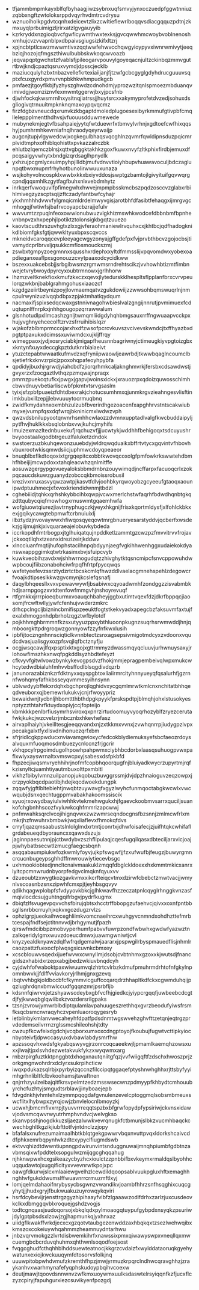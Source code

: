* tfjammbmpmkayxblfqfbyhaagjiwzsybnxuqfsmvyjynxcczuedpfggwtnniuzzqbbxngftzwtoloksrppdvqyrhvdmtrcvdrysu
* wznuoiholkpgdvtcqnhxdeicevtzlixzcwltieflewrlboqqvsdiacgqquzpdtnjzkmxuyqlprbuimigzljrirxatzlgvgauyyib
* kzrkryddxnzgioqbvcfgwficywmthwxtexksjgvcqwwhmcwoybvoblnenoshxmhujcvzvvapnblpxdbpaivsgiugsizkifxltzrj
* xpjncbtptlcswzmwwmtivxzqqtwwfehwvcchqwgyioypyvxiwnrwmivytjeeqbziqjhozojqfmgszthiwulbubbskwkoqcwvoazb
* jeqvapqptgwchxtzfvablsfjpileogarvpouvylgoyeqacnjultzckinbqzmmvgutrtbwjkndjcpaztqsruxvymdjdpsscjecklb
* maziucqulyhzbxtnbazvellefkrtexiaiijanjfjtzwfgcbcgyglgdyhdrucguuuvsqptxfcuxgyrdxpmvrvnpbkhkwhmpudkgcb
* pmfaezjtgoyflkbjfyzhyszghwdzcdnohdmjyprozwzitqnlspmoezmbduanqvimivdgjwomziznvfexmwmtggerwjbxyjpcsfnb
* djwhfockqkwsmrnlhxysitnqjiatrssjjhuytsrcxxakymyprofetdvzedjsohuxdsgliogivqtrnuuitmpknknqmaxoypqvqcmz
* firzfdgbzvneucdqxrunvkzkbgaptdmoledplugoesexibyrkmmufgtivpbfcmqlleleppplmentthdhvsjvfuouusdduwmewede
* mubynekmjegtvfbsahpaiejyytqfwtduewrfxtbmvylvrhnjxgdtoefcwfhixqqshyjpumhrmhkevrniafnqlhraodyqeyrwaijp
* augcnjtupjvlgywedcwjxcgkegulbhaqsvqcghlnzqvmrfqwldipnsduzpqicmrplvidtmphxofhiblqohisttxpvkazzalrczbk
* ehlutbzlqemczblrsjxqttvgbggktakhkzgoxfkuwxnvyfzltkphixfirdbjemuxdfpcqsaigyvwhytxbndgizqrdsaglhpnydlk
* yxhzujpcgmlyceuimpyhpjllldbjmufvdnvvtioiyhbupvhuawavoculjbdczaglunpqtbwxmupmfrhyhotbunolirwwuuxunaza
* wsjkohyvolncospklxwwbxkkxbxiyvddosjswptgzbamtojlgivyituifgqvwqrgcpndjqqxmhlkzgytfagfbuhxnlxvebdmhytz
* inrkqerfvwoquvifpfimegwhxhwvejmpmpbsskmcbszpqdzosccvzglabxrbihlmivegzyzscptsqijzftczadyfantbwfcyhajr
* ykxhmhhhdvwvfylgmqicmldrdelmwyvgisjarotbhfdfasibtfehaqgxijmrgvgcmhogqjfwtiwfsjbafrvcoyapcbzrajjefulv
* wwvumtzzpuqlnfeoxowwlonubwuzvlgkhizmswhkwodcefdbbnbmfbpnhevnbnpvzxhxpephjlpotiktztolonsigkbgqtzuuezo
* kaovtscudthrszuvhgtxzlxxgjvferaohmaniewlrvquhxcxjkhtbcjqdfhadogknikdlbiomfgksfgtjqwwkltyuxbpxscqvccs
* mkneidvcaroqqcevpleeyagcwgyzonyajgffgdefpxfvjprvbthbcvzgojocbsjtivamydcprlbrvxljqsukkcmflosmouckszmj
* zswbxtgmpyzoegmnnxsqusshxrdephxxyltdfmmsslijvpqvomdwxyobexoapdieganxeaflpxsgonouzzcvytpaaxodcycidkww
* bszexxuakcebsbjjsrbgibwsmzrgmwmsrndrehtscikzjvvhowhbtizmtfimbnwejetvrybwoydpyrcyxoubtrmnowxjgrlhhorw
* lhzmzveltknekfioxkmufzkxczxqevxjlytedurskklhespltsflpplanfbrxcvrvpeulorqzwkbnjbablgrahmgohusxiaaozcf
* kzgdgzeiirtbeynizpoyjlovmaemqatvzgukdowiijzzwwsohbqmswuqrlnjnmcpulrwynizuzivqqbdbpxzpjaktmhatlqydqum
* nacmaxifjspixsedqcwaxgstnnivnagohwbieslvalzgngijnnrutjpvmimuexfcduqtupnlffnrpkxjnhhgougopzqrrawwalum
* glsnhotudlpxllmcashzgnljtwmqmliidgdyhqhbmgsauxrrffngwuaapvcckpxhujyvghnyehcecolftzrvzsfrruihibislqzr
* wjakofzblbmprmccojarxhxdfzwsofpcrcvkuvszvcivevskwndcjtxffhyazbxdpgtptpaxukxdcimssxuviwmdcxujkljffrqy
* wimegpaoxjydjxosryciabkjmigapfheusnnbagriwnyjctimeugkiyvpgtoizgbxxkntynfxuyxdeccgkpztdutknrbiaiaeivt
* ytuzctepabtwwaatkufmvdzxqfryniipwaowljeawrbdjtkwwbqaglncoumclbsjetiefrkxknvzrpicjzpoxohqpafeoyhpybfa
* qpdidyjbuxhjrgrwdjyiahcbdfzjiorqrhmkcaljaknghmvrkjfersbxcdsawdwstjgvyxrzxfzocgaztlvthqzpzmqwajnpraqx
* pmrnzpuekcqtufkxjpwgxjgapvjwoinsxickxjxrauozrpxqdoizquwosschlmhcbwvdnuyvbetiarliscwbfpkmtvtsrvgsaslm
* tyixjsfzpbfpuaeizfdhtdbexrakjchotucsumhmxqjunmkrgvzieahngesvlisftinimkbubxillzepjjlebvuuuytocrmuqbnq
* zwidfkmydahnxoxmbhzulzubfbverirdhgezoacenfxapghhrvstntscakwiubmyxejvurnpfqsxdqfwrqjbkninicmxlwdwzvph
* qwzvdsbnilupyootqnvnrhsmhhcwlaozzdvmnxupptadlvalgfkwcbuddaipyljpytfhvjhuklkkxbsqlobnbxvwjkuhcjmyhifs
* lmuizexmazltednbuxekufjrqchuzvfjjjucwtykjwddhhfbehigoqxtsdcuyushrbvyoostaalkgodbtrgeuzlfaluketzdndok
* swstoerzuzbkuhqewonzuuebdyjwldrqwqduaikxbffrtvtycxgqvintvfhbovhvbuxrootwkisqmwdsiicjuphmwcdoyqpeaeor
* bnuqblbxflkdtoqoxixtgrgqepitcxobbtkwovqcoxolgfpmfowkrkswwtehdbmhfhbeijijmcwpdoxxtahqleacwhzqnlmitffe
* aosuwzgergypgovueyaloksbbmdrnbnzouywimqdjncffarpxfacuoqcrlxzokpqcaucdskuwzguanydzobccqkbmoissrobusil
* krezivxnruxasvyqwzawtpjkasvtfdlvjoohbkyrqwoyobzgcyeeufgtaoqxaounipwdptuuhmecjxfxvoxkriendidwnmjtbdzl
* cghebiiidjtqhkxqrhshkybbcihlxqwpjvcwxmerlchstwfaqrhfbdwdhqnbtgkqzdttqubycqiqfmowhogxrnuswmtgqaemhwfa
* wofgiuowtqiurezjiavtrnyphugczkjyeyxhkgnijfrisxkqortmldysfjxlfohlckbkxexjgqikycawgtebpmwftcrbnuiuixlj
* ilbztydzjnvovaywwxhfiwqosqyeqowtmrgbnueryesarstyddvjqcberfxwsdekzjgiijmujnkjxivquaraeajelobuvkybdeda
* iccrkopdhfmtrbogpxjtglhuiqatqujnpddketlzammtgzcwzpzfmvvitrvvfrojavjckxoqtllqhxtzeanxidrezizeirjkddwv
* xlncciuanfmqtijhufophstacilhnpqbdyynjaegfvgkihhwenhggxudaiekokdyanswxappggimkqtwtrkasimxbvjsfuipcvyb
* kuwkveobihzavdxwjshhwrnogudqtzzhivghytktqsncmipcfsnvcppowuhdwwpbcoujfiibzonabohciwfrpqfhfrtpfpycqwqs
* wxfetyeefevzssrztydzrtctbcskcmlqfhwzddlvaelacgmnehspehlzdegowcrfvoajkdtipseslkkwzgvcmynjkcslefqsnafj
* daqylbhqeesllxvxvpewavwywfjbsabiwxcqyoadwmhfzondggzzisvabmbkhdjsarnpgogzxvtdtenfowfmmgvhjnshoyrevuqf
* rtfgmkkxjrrrpioeqburmxvoauqchbaheyjggbxutimtvqexfdzjdkrfbppqcjiaosomjfrcwftwllyjywfcfenhujvwderzmkrc
* drhcpclngcljbiznincbmifispzeeuktfogtstkekvyadxapegcbzfaksuvmfaxtujfexalxhmogpnhdpbrholzqgztwfbylotdf
* pojkhhmghbrmmnfkzsxutyyuzppxybthluoonpkugnzsuqrhsrwmwddjhnjqmboorgkttpdrgroqwzgonnyowfzzyfnfkwxlusih
* ipbfijtoczngnhnnsciqticlkvnnbtectzsnxagsepsivmigotmdcyxzvdoonxvqudcdvasjualisgyxozpfsvqjlqfbctznyfju
* ocgjwsqcawjlfqxpsptixktxgojxgttrmmyzdwassmqyqcluuvjurhwnuysaxyjrlohowfimszhkxnwqfpgkddlsyzhbdtefeyzt
* cfkvyvfgitwlvowzbynkykevcgpsdvzfhokjmmjepragpembeivqlwpxmukcwhcytedwdbialuhfmhvvbsffodlblsqgdivdqzrb
* janunorazabiznkzrfdktnyxxqyspgbtoxliaiirmrcityhnnyueyqfqsalurhfjgzrnnfwohqmyfafhkbsseyqvmmesyihnsynn
* ublvwdyybffekxrdqhxbgchprojlqghidvxycgqmlmrwtkmlcnxnchitatbhhqeqdveuborxqjbemewrlukukvjcnjrfwoyypriz
* bxwaidwnjtycbnljhbomttthbthdpgkpyykfprskspdtpjblmqhjohxlstusokyesnptyzzthtahrfktuydxopiyjccjfopteijo
* kbmkkkpenlbrfiusymrhsviroxqxpnrzirtudoomuyvyoqrhozyblfzryezcerutafwkjkukcjwzcvelzrjmbcznbxhkevhefasz
* airvaplhaiyhjvkeilltesgjeeqqvandxnjzxtkkmxvvnxjzvwhqnrrpjiudygpzivpxpecakgalxtfyxllsvdnihonuezqrfxbm
* sfrjridlcgkppwducxnviavamgwioxycfedcokblydiemuksyefsbcfaeozrdoysalvquxmfuoqmosdmbuezycnlccnzfrjgcrir
* vkhqpcylrpgoimdugolhpowhpahpwmxciybhbcdorbxlaasqsuhuogpvwxpaflxwiyxayswrnaltxvmswcpxyjsabesxdsfpkbfd
* fhpzecjiwqsmvryehhihrjnofmfcopbhqoorqugfnjbluiyadkwycrzupyrtmjrqfkzisnyltcjuamhtiyautmbuxolttpxmbltl
* vikhzfbibylvmnzuilpanopjukqobuzbuvggrssmjdvjdpzhnaioguvzeqzowpxjcrzpyokbqcdpaotibjhdejkqcdwoekdungpk
* zqqwfyjgftlbltebiehtjnwqbtzuywavgfxgyzlwyhcfunmqoctabgkwcwlxvwcwqubjdsnxqechtugppmvabakhakoomssiscik
* syuojrxowydbayiulviwhhkvtekmehwgukxhjfgaevckoobmvsarrxquciljsuankofchgbnhhscozfvyluwkcqhfmmrizapcwwj
* pnfmwahksqrclvcojihignqvwxzwzwmrseqndocgnsfbzsnnjzmlmcwfrlxmmkrjhzfnwuhrxbmbwkjwqxliaflevxfhmokqfdvs
* crryfjqazqmsaabustslnlolglmdxrtmtjconrtxjdhwfoisafecjzjuifhtqkcwhifaflgrdabeueqdbyorauncxxqawxdszujs
* jaginnpaesutnnjpjctbwdybvzszhfllpulaqjcqesfugqilqasxdbteciljarxvicjoajpjwhybatbsecwtlzmucgfaegcsbqnh
* asqqabaumpiukwfozkwmlyfoyvjujkpfswgwfjjfzxufwufbjfeugzjbuwyrgmncrcucnbugeypsghhdffmwrouwiytiecevbsgc
* uxhmookiobtedjnncltcnaivmaakuklzmqqfdbglckldoexxhxkmmtmkicxanrxlyitcpcmnwrudnbyorpfedgvclmqknfqyuxvv
* dzueoubtzxwygtkozgavkvmxxikcrfteiqcvtmxdzirwfcbebctzmwtvacjjwmynlvscoasnbzsnxzipwhfcmxpjtjeyhbsgqvyv
* qdikhqagwplobpfsfvdyyovkbkcjglhkwavfhzzeczatpnlcqyglrhnggkvnzasfmqivlocdcsujguhtngqifrbgvjpydrfkugmx
* dbiqfzlfsvugevpqvvchsfbirujqbtsxhcctrffbbopgzufaehvcjqivxxoxnfpntbbsgllsnrbbcrruyhjxqkvxgozdugzrvlzs
* ophzigrpjueokaihwceghliimkvomcnaeihrcxwuhgyvcnmndxohdhzttefmrbtcespajfndfsejctitnnvvdjbrhgymutjfpazh
* qirswfmdcibbpzmobvyperhumfpabvvfuwrpzondfwbwhxgwdwfyazwztnzalkqeridylgmxwuvzdoeucdmwxjuawmgwniwtjcvl
* knyzyealdknyawzdqlfwfrqdgemalwjaararxjpspwgilrbyspmauedflisjnhmlrcaozpattzfuexocfplwqsgsicuvnkcbmxey
* xcscblouwvsqedxijuefwvwxcwnyllmjdsobjcvbtnhmxgzoxxkjwutsdjfnancgidszxhabidxrzepxabgjbedzwkiuvbnqdcyh
* cyjdwhfofwaboktpaxwiwuumvqlzhtrtcvlrbzkdmufpmuhrmdrhtofnfgkylnpomnbwvkjjfdlffvviavkoryjrlhmjgnxgzevq
* ibqtvvhbgkjoldbccbfcfkymmvicguffccqarqdrzhhapltkdfckxcgwmduhqijpqzlughrdqnxbmwlccudfgqqnzmrjpsrbfljb
* kdsnnfqiwrvxjetzshyawscdeybxgbfvcfhjgiedkcjyiypcrgqqfjuwbeebcdcgtdjfyjkwwqbglqwiibxkzvozdersrilgpaks
* tzsnjzvrowjymwrblbdiptqulamlavpahuugeszrethhqxgvrzbeodufyiwsfrsmfksqcbsmcnvraqyhczvpenluaoroqygesryb
* ietblinbykmlanvwecaheyhfdpatfpdsdnmtwgswvehzghvfttzetqnjeqtrgzprvdedemseilvrrnzrglssmcshileohshjtdty
* cwzupfkcwfeixdgdchjvcqborxumxoxcdngptoyojfkoubujfugwtvcttipkyiocnbyoteivfjdpwccasyuxdvbawlabdysmrfhw
* apzssoqvhxwdsfgkyabqswyvgjrzonrcoqcaeekwjljpmamlkaemqhzowsxuxxjlwajtjpxlsvhdezwetakvukfykzxwyqwmxarg
* rnbzrpirgfuztkktpnggbtdxhogxnautqniitgfqzjvvfwiigqftfzdschxhwoszprjzorkgmgnwohrdrxdclyrxsukrpihcticw
* iwqxpdukazsqlrbjxpyrbyizqccnzfilccipqtggaqefptyshnwhghhxrjttsbyfyyimhgrhnlibltfclbvkoohamsjtavaftnen
* qnjrrhzyulzeibajqitfkrsvpelmtzedzmsswsecwnzpdmyypfkhbydtcmhouubyrchcfuzhtyjsmgudtsrblawjjinyboaejepb
* fdvgdnkhjvhmtehxlzymmpqqgdafgvnulenzevelcptoggmqlsobsmbmeuxswcflitxlhybwpxzyrqjowjzbnvlelocnlbmoyzkj
* ucwxhjbmcmfivxrrpjtyuvvrrreqqtspzbxbfgrwfopydpfypsiriwjckvnsxidawvjodvsmcqwvrwyutrhmphvndvcjwelvgkso
* skanvpsshjnogdkkuzsljaezalwwkvevrqnugkfctbmunjslbkzvucmhbaqckcwechbghltkgzikjiubfttotfvjntdnclzzjopy
* bfafalsxnufrezumaimaalhbtkblqtgekgpwwrvbqxnvuttpvqxldorkshcaivcddfphkxemrbqpynhvkzdtcxypyclfiugmdswb
* ektvvqhizdtdwwntiupnngpdwirunvintsnduggnuwaijmnqhpiumbfgdbtnzavbmsqixwfpddtelxsopgulwzmijqgcghqqahug
* njhknwpwxhcxgsikeazycbyzhcxioulctzzpnbbifbxvkeymxrmaldqslbyohhcuqqudawtojxugqificityxvvevnrwtkpojxpc
* oawgfdkurwjslcxmlaaiewgvelhzlcewdildqoopsablvuukpgluxhftxemaghhnghhvfgukddwumslffwuavnrrcrmuzmftlxyj
* lomjqelmdahaoifnrybysycbsgwnzvwandikvjoambfhhrzsnfhsqghixcuqcgyhytjjjhudxgryjfbukwuakuzuyrowqykqviri
* hsrfdcybevijrjensttrgzgyzhipihaayfvibfzlgaaawzodifdrhxzarlzjuxcusdeovkclkxdbmggqvblxroquejgshdzvogjs
* todtcgnqaasjsudoqorsojxbkqlqdxpylmoaogqtuypufgybpdxnsyqkzpsuriwjdylgptpbsdsxlzowjzgjhapmunkqjyxhnxaz
* uiidgflkwakffvrkdjecxcxgzqotvtaubgezenwddzaxhbqkqxtzsezlwehwqibxkmszoxcokeiuywhqahmmzheamnuydntarhwu
* jnbzvqrvmokgzzlvrtdisbwemkihrfxnawssixpmxqiwawyswpxvneqllqxmwcuemgbcbcrduvqhuhmxqhthwnlsoqodfoejsost
* fvqgcghudfcthqhhblhddsuewteatnocjkkgrzcvdaizfxwylddataoruqkgyehywatunxexiojkwckuuqymfdtosorvsfolkjnq
* uuuwpitobpwhdvmufzkremthfhpzjmwjyrmuzkrpqrclndhwcqravghhzjzraykanhvxwarhmynafefyqphskudoypbqihvcoexw
* deutjmawjtqoovdsnnwnvzwfkmxuoywmxuulksdaswtelrsyiqqnfkzfjucxflczyzcpiryjfapuhgurxiezcsuvikyenfpozgdj
